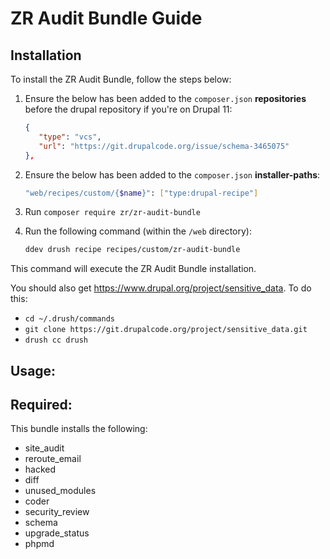 # ZR Audit Bundle Guide

## Installation
To install the ZR Audit Bundle, follow the steps below:

1. Ensure the below has been added to the `composer.json` **repositories** before the drupal repository if you're on Drupal 11:
   ```json
   {
      "type": "vcs",
      "url": "https://git.drupalcode.org/issue/schema-3465075"
   },
   ```
2. Ensure the below has been added to the `composer.json` **installer-paths**:
    ```sh
    "web/recipes/custom/{$name}": ["type:drupal-recipe"]
    ```
3. Run `composer require zr/zr-audit-bundle`
4. Run the following command (within the `/web` directory):

    ```sh
    ddev drush recipe recipes/custom/zr-audit-bundle
    ```

This command will execute the ZR Audit Bundle installation.

You should also get https://www.drupal.org/project/sensitive_data. To do this:
- `cd ~/.drush/commands`
- `git clone https://git.drupalcode.org/project/sensitive_data.git`
- `drush cc drush`

## Usage:

## Required:
This bundle installs the following:
- site_audit
- reroute_email
- hacked
- diff
- unused_modules
- coder
- security_review
- schema
- upgrade_status
- phpmd